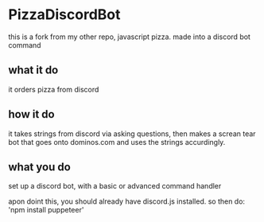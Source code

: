 # PizzaDiscordBot
this is a fork from my other repo, javascript pizza. made into a discord bot command

## what it do

it orders pizza from discord

## how it do

it takes strings from discord via asking questions, then makes a screan tear bot that goes onto dominos.com and uses the strings accurdingly. 

## what you do

set up a discord bot, with a basic or advanced command handler

apon doint this, you should already have discord.js installed. so then do: 'npm install puppeteer'

